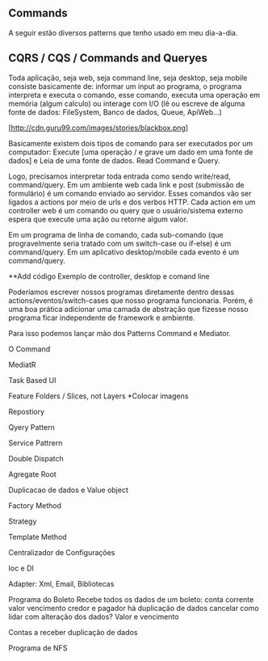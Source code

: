 ## Commands

A seguir estão diversos patterns que tenho usado em meu dia-a-dia.


## CQRS / CQS / Commands and Queryes

Toda aplicação, seja web, seja command line, seja desktop, seja mobile consiste basicamente de: informar um input ao programa, o programa interpreta e executa o comando, esse comando, executa uma operação em memória (algum calculo)  ou interage com I/O (lê ou escreve de alguma fonte de dados: FileSystem, Banco de dados, Queue, ApiWeb...)

[http://cdn.guru99.com/images/stories/blackbox.png]

Basicamente existem dois tipos de comando para ser executados por um computador: Execute [uma operação / e grave um dado em uma fonte de dados] e Leia de uma fonte de dados. Read Command e Query.

Logo, precisamos interpretar toda entrada como sendo write/read, command/query. Em um ambiente web cada link e post (submissão de formulário) é um comando enviado ao servidor. Esses comandos vão ser ligados a actions por meio de urls e dos verbos HTTP. Cada action em um controller web é um comando ou query que o usuário/sistema externo espera que execute uma ação ou retorne algum valor.

Em um programa de linha de comando, cada sub-comando (que progravelmente seria tratado com um switch-case ou if-else) é um command/query. Em um aplicativo desktop/mobile cada evento é um command/query.

**Add código Exemplo de controller, desktop e comand line

Poderiamos escrever nossos programas diretamente dentro dessas actions/eventos/switch-cases que nosso programa funcionaria. Porém, é uma boa prática adicionar uma camada de abstração que fizesse nosso programa ficar independente de framework e ambiente.

Para isso podemos lançar mão dos Patterns Command e Mediator.

O Command

MediatR

Task Based UI

Feature Folders / Slices, not Layers
*Colocar imagens

Repostiory

Qyery Pattern

Service Pattrern

Double Dispatch

Agregate Root

Duplicacao de dados e Value object

Factory Method

Strategy

Template Method

Centralizador de Configurações

Ioc e DI



Adapter: Xml, Email, Bibliotecas

Programa do Boleto
Recebe todos os dados de um boleto:
conta corrente
valor
vencimento
credor e pagador
há duplicação de dados
cancelar
como lidar com alteração dos dados? Valor e vencimento


Contas a receber
duplicação de dados


Programa de NFS


